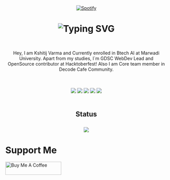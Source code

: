 &nbsp;<div align="center">
 [![Spotify](https://novatorem-mauve-eight.vercel.app/api/spotify?border_color=BFBFB2)](https://open.spotify.com/user/31wrcoh6yemirub7yz7wjcfcobfq)
</div>
<h1 align="center"><img src="https://readme-typing-svg.demolab.com?font=Fira+Code&pause=1000&color=F7C404&center=true&vCenter=true&width=435&lines=Hey%2C+what+you+doing!" alt="Typing SVG" /></h1>
<p align="center" style="margin-top: 50px;">Hey, I am Kshitij Varma and Currently enrolled in Btech AI at Marwadi University. Apart from my studies, I`m GDSC WebDev Lead and OpenSource contributor at Hacktoberfest!
Also I am Core team member in Decode Cafe Community.<br/> 

<div align="center" style="margin-top: 50px;">
  <img src="https://img.shields.io/badge/NextJs-6610F2?style=for-the-badge&logo=react&logoColor=white&labelColor=101010"/>
  <img src="https://img.shields.io/badge/React-06B0DB?style=for-the-badge&logo=react&logoColor=white&labelColor=101010"/>
  <img src="https://img.shields.io/badge/C++-764ABC?style=for-the-badge&logo=c&logoColor=white&labelColor=101010"/>
  <img src="https://img.shields.io/badge/Flutter-97CA00?style=for-the-badge&logo=Flutter&logoColor=white&labelColor=101010"/>
  <img src="https://img.shields.io/badge/GCP-FD7E14?style=for-the-badge&logo=googlecloud&logoColor=white&labelColor=101010"/>
</div>

<h2 align="center" style="margin-top: 50px;">Status</h2>
<p align="center">
<img style="margin-top: 10px;" src="https://github-readme-stats.vercel.app/api?username=kshitijvarma1&show_icons=true&count_private=true&theme=gruvbox&hide_border=false&bg_color=000000"/>
</p>

# Support Me
<a href="https://www.buymeacoffee.com/kshitijvarma" target="_blank"><img src="https://cdn.buymeacoffee.com/buttons/default-orange.png" alt="Buy Me A Coffee" height="41" width="174"></a>
